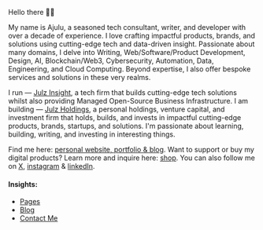   <!-- Hello there! Feel free to fork this. DON'T use my data, attributions are welcomed & appreciated --> 

Hello there 👋🏽

My name is Ajulu,  a seasoned tech consultant, writer, and developer with over a decade of experience. I love crafting impactful products, brands, and solutions using cutting-edge tech and data-driven insight. Passionate about many domains, I delve into Writing, Web/Software/Product Development, Design, AI, Blockchain/Web3, Cybersecurity, Automation, Data, Engineering, and Cloud Computing. Beyond expertise, I also offer bespoke services and solutions in these very realms.

I run — [Julz Insight](https://julzinsight.netlify.app), a tech firm that builds cutting-edge tech solutions whilst also providing Managed Open-Source Business Infrastructure. I am building — [Julz Holdings](https://julzinsight.netlify.app), a personal holdings, venture capital, and investment firm that holds, builds, and invests in impactful cutting-edge products, brands, startups, and solutions. I'm passionate about learning, building, writing, and investing in interesting things. 

Find me here: [personal website, portfolio & blog](https://stephenajulu.netlify.app). Want to support or buy my digital products? Learn more and inquire here: [shop](https://stephenajulu.gumroad.com). You can also follow me on [X](https://x.com/stephenajulu), [instagram](https://instagram.com/stephenajulu) & [linkedIn](https://linkedin.com/in/stephenajulu).


#### Insights:

<!-- BLOG-POST-LIST:START -->
- [Pages](https://stephenajulu.netlify.app/page/)
- [Blog](https://stephenajulu.netlify.app/blog/)
- [Contact Me](https://stephenajulu.netlify.app/contact/)
<!-- BLOG-POST-LIST:END -->

